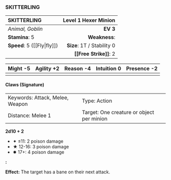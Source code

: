 ### SKITTERLING

| SKITTERLING                 |   **Level 1 Hexer Minion** |
| :-------------------------- | -------------------------: |
| *Animal, Goblin*            |                   **EV 3** |
| **Stamina**: 5              |              **Weakness**: |
| **Speed**: 5 ([[Fly\|fly]]) | **Size**: 1T / Stability 0 |
|                             |     **[[Free Strike]]**: 2 |

| **Might** -5 | **Agility** +2 | **Reason** -4 | **Intuition** 0 | **Presence** -2 |
| ------------ | -------------- | ------------- | --------------- | --------------- |
|              |                |               |                 |                 |

#### Claws (Signature)

|                                 |                                           |
| :------------------------------ | :---------------------------------------- |
| Keywords: Attack, Melee, Weapon | Type: Action                              |
| Distance: Melee 1               | Target: One creature or object per minion |

**2d10 + 2**

- ✦ ≤11: 2 poison damage
- ★ 12-16: 3 poison damage
- ✸ 17+: 4 poison damage

**:**

**Effect:** The target has a bane on their next attack.

